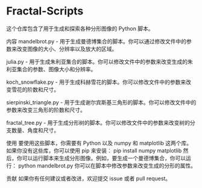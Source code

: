 # Fractal-Scripts
这个仓库包含了用于生成和探索各种分形图像的 Python 脚本。

内容
mandelbrot.py - 用于生成曼德博集合的脚本。你可以通过修改文件中的参数来改变图像的大小、分辨率以及放大的区域。

julia.py - 用于生成朱利亚集合的脚本。你可以修改文件中的参数来改变生成的朱利亚集合的参数、图像大小和分辨率。

koch_snowflake.py - 用于生成科赫雪花的脚本。你可以修改文件中的参数来改变雪花的阶数和尺寸。

sierpinski_triangle.py - 用于生成谢尔宾斯基三角形的脚本。你可以修改文件中的参数来改变三角形的阶数和尺寸。

fractal_tree.py - 用于生成分形树的脚本。你可以修改文件中的参数来改变树的分支数量、角度和尺寸。

使用
要使用这些脚本，你需要有 Python 以及 numpy 和 matplotlib 这两个库。如果你没有这些库，你可以使用 pip 来安装：
pip install numpy matplotlib
然后，你可以运行脚本来生成分形图像。例如，要生成一个曼德博集合，你可以运行：
python mandelbrot.py
你可以在脚本中修改参数来改变生成的分形的属性。

贡献
如果你有任何建议或者改进，欢迎提交 issue 或者 pull request。
